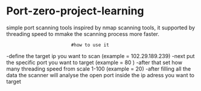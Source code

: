 # Port-zero-project-learning
simple port scanning tools inspired by nmap scanning tools, it supported by threading speed to mmake the scanning process more faster.
                         
                         
                            #how to use it
-define the target ip you want to scan (example = 102.29.189.239)
-next put the specific port you want to target (example = 80 )
-after that set how many threading speed from scale 1-100 (example = 20)
-after filling all the data the scanner will analyse the open port inside the ip adress you want to target




